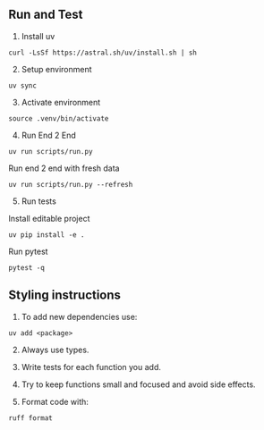 ## Run and Test

1. Install uv

```
curl -LsSf https://astral.sh/uv/install.sh | sh
```

2. Setup environment
```
uv sync
```
3. Activate environment
```
source .venv/bin/activate
```

4. Run End 2 End
```
uv run scripts/run.py
``` 

Run end 2 end with fresh data
```
uv run scripts/run.py --refresh
```

5. Run tests

Install editable project
```
uv pip install -e .
```
Run pytest
```
pytest -q

```

## Styling instructions
1. To add new dependencies use:
```
uv add <package>
```

2. Always use types.

3. Write tests for each function you add.

4. Try to keep functions small and focused and avoid side effects.

5. Format code with:
```
ruff format
```